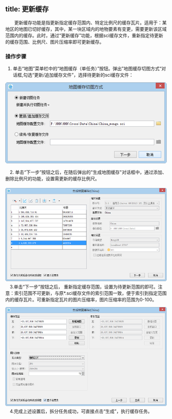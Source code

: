 title: 更新缓存
---
　　更新缓存功能是指更新指定缓存范围内、特定比例尺的缓存瓦片。适用于：某地区的地图已切好缓存，其中，某一块区域内的地物要素有变更，需要更新该区域范围内的缓存。此时，通过“更新缓存”功能，根据sci缓存文件，重新指定待更新的缓存范围、比例尺、图片压缩率即可更新缓存。



### 操作步骤     　　

  1. 单击“地图”菜单栏中的“地图缓存（单任务）”按钮。弹出”地图缓存切图方式“对话框,勾选“更新/追加缓存文件”，选择待更新的sci缓存文件：  
  
![](img/Updatecache.png)  

　2. 单击“下一步”按钮之后，在随后弹出的"生成地图缓存"对话框中，通过添加、删除比例尺的功能，设置需更新的缓存比例尺。  
　  
![](img/UpdatecacheDia.png)    
　3.单击“下一步”按钮之后， 重新指定缓存范围，设置为待更新范围的即可。注意：索引范围不可更新，与原*.sci缓存文件的索引范围一致，便于索引到指定范围内的缓存瓦片。可重新指定瓦片的图片压缩率，图片压缩率的范围为0-100。  

![](img/UpdatecacheDia2.png)  
　4.完成上述设置后，拆分任务成功，可直接点击“生成”，执行缓存任务。  

   
